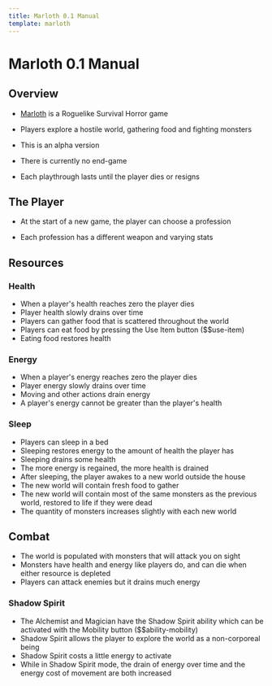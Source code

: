 ```yaml
---
title: Marloth 0.1 Manual
template: marloth
---
```

# Marloth 0.1 Manual

## Overview

* [Marloth](./game-0.1.md) is a Roguelike Survival Horror game
* Players explore a hostile world, gathering food and fighting monsters
* This is an alpha version

* There is currently no end-game
* Each playthrough lasts until the player dies or resigns

## The Player

* At the start of a new game, the player can choose a profession

* Each profession has a different weapon and varying stats

## Resources

### Health

* When a player's health reaches zero the player dies
* Player health slowly drains over time
* Players can gather food that is scattered throughout the world
* Players can eat food by pressing the Use Item button ($$use-item)
* Eating food restores health

### Energy

* When a player's energy reaches zero the player dies
* Player energy slowly drains over time
* Moving and other actions drain energy
* A player's energy cannot be greater than the player's health

### Sleep

* Players can sleep in a bed
* Sleeping restores energy to the amount of health the player has
* Sleeping drains some health
* The more energy is regained, the more health is drained
* After sleeping, the player awakes to a new world outside the house
* The new world will contain fresh food to gather
* The new world will contain most of the same monsters as the previous world, restored to life if they were dead
* The quantity of monsters increases slightly with each new world

## Combat

* The world is populated with monsters that will attack you on sight
* Monsters have health and energy like players do, and can die when either resource is depleted
* Players can attack enemies but it drains much energy

### Shadow Spirit

* The Alchemist and Magician have the Shadow Spirit ability which can be activated with the Mobility button ($$ability-mobility)
* Shadow Spirit allows the player to explore the world as a non-corporeal being
* Shadow Spirit costs a little energy to activate
* While in Shadow Spirit mode, the drain of energy over time and the energy cost of movement are both increased
